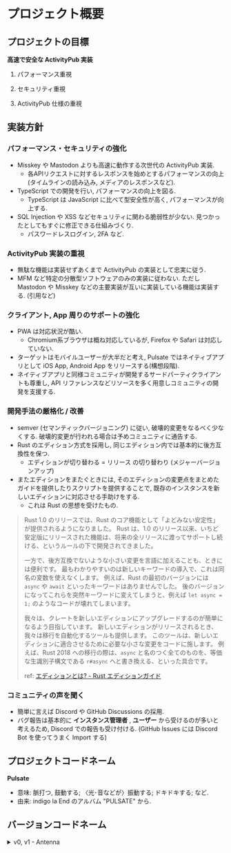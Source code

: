 # プロジェクト概要

<!-- toc -->

## プロジェクトの目標

**高速で安全な ActivityPub 実装**

1. パフォーマンス重視

2. セキュリティ重視

3. ActivityPub 仕様の重視

## 実装方針

### パフォーマンス・セキュリティの強化

- Misskey や Mastodon よりも高速に動作する次世代の ActivityPub 実装.
  - 各APIリクエストに対するレスポンスを始めとするパフォーマンスの向上(タイムラインの読み込み, メディアのレスポンスなど).
- TypeScript での開発を行い, パフォーマンスの向上を図る.
  - TypeScript は JavaScript に比べて型安全性が高く, パフォーマンスが向上する.
- SQL Injection や XSS などセキュリティに関わる脆弱性が少ない. 見つかったとしてもすぐに修正できる仕組みづくり.
  - パスワードレスログイン, 2FA など.

### ActivityPub 実装の重視

- 無駄な機能は実装せずあくまで ActivityPub の実装として忠実に従う.
- MFM など特定の分散型ソフトウェアのみの実装に従わない. ただし Mastodon や Misskey などの主要実装が互いに実装している機能は実装する. (引用など)

### クライアント, App 周りのサポートの強化

- PWA は対応状況が酷い.
  - Chromium系ブラウザは概ね対応しているが, Firefox や Safari は対応していない.
- ターゲットはモバイルユーザーが大半だと考え, Pulsate ではネイティブアプリとして iOS App, Android App をリリースする(構想段階).
- ネイティブアプリと同様コミュニティが開発するサードパーティクライアントも尊重し, API リファレンスなどリソースを多く用意しコミュニティの開発を支援する.

### 開発手法の厳格化 / 改善

- semver (セマンティックバージョニング) に従い, 破壊的変更をなるべく少なくする. 破壊的変更が行われる場合は予めコミュニティに通告する.
- Rust のエディション方式を採用し, 同じエディション内では基本的に後方互換性を保つ.
  - エディションが切り替わる = リリース の切り替わり (メジャーバージョンアップ)
- またエディションをまたぐときには, そのエディションの変更点をまとめたガイドを提供したりスクリプトを提供することで, 既存のインスタンスを新しいエディションに対応させる手助けをする.
  - これは Rust の思想を受けたもの.

> Rust 1.0 のリリースでは、Rust のコア機能として「よどみない安定性」が提供されるようになりました。 Rust は、1.0 のリリース以来、いちど安定版にリリースされた機能は、将来の全リリースに渡ってサポートし続ける、というルールの下で開発されてきました。
>
> 一方で、後方互換でないような小さい変更を言語に加えることも、ときには便利です。 最もわかりやすいのは新しいキーワードの導入で、これは同名の変数を使えなくします。 例えば、Rust の最初のバージョンには `async` や `await` といったキーワードはありませんでした。 後のバージョンになってこれらを突然キーワードに変えてしまうと、例えば `let async = 1;` のようなコードが壊れてしまいます。
>
> 我々は、クレートを新しいエディションにアップグレードするのが簡単になるよう目指しています。 新しいエディションがリリースされるとき、我々は移行を自動化するツールも提供します。 このツールは、新しいエディションに適合させるために必要な小さな変更をコードに施します。 例えば、Rust 2018 への移行の際は、`async` と名のつく全てのものを、等価な生識別子構文である `r#async` へと書き換える、といった具合です。
>
> ref: [エディションとは? - Rust エディションガイド](https://doc.rust-jp.rs/edition-guide/editions/index.html)

### コミュニティの声を聞く

- 簡単に言えば Discord や GitHub Discussions の採用.
- バグ報告は基本的に **インスタンス管理者** , **ユーザー** から受けるのが多いと考えるため, Discord での報告も受け付ける. (GitHub Issues には Discord Bot を使ってうまく Import する)

## プロジェクトコードネーム

**Pulsate**

- 意味: 脈打つ, 鼓動する; 〈光･音などが〉振動する; ドキドキする; など.
- 由来: indigo la End のアルバム "PULSATE" から.

## バージョンコードネーム

<details>

<summary>v0, v1 - Antenna</summary>

v0 (開発途上バージョン), v1 (最初の安定版) のコードネーム.

由来は Mrs. GREEN APPLE の ANTENNA から.

<iframe width="560" height="315" src="https://www.youtube.com/embed/XiSa_VIrGKE?si=eJz-KfIBeFG_lrSw" title="YouTube video player" frameborder="0" allow="accelerometer; autoplay; clipboard-write; encrypted-media; gyroscope; picture-in-picture; web-share" referrerpolicy="strict-origin-when-cross-origin" allowfullscreen></iframe>

</details>
